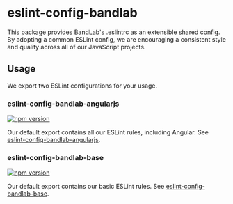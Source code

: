 # eslint-config-bandlab

This package provides BandLab's .eslintrc as an extensible shared config.
By adopting a common ESLint config, we are encouraging a consistent style and quality across all of our JavaScript projects.

## Usage

We export two ESLint configurations for your usage.

### eslint-config-bandlab-angularjs

[![npm version](https://badge.fury.io/js/%40bandlab%2Feslint-config-bandlab-angularjs.svg)](https://badge.fury.io/js/%40bandlab%2Feslint-config-bandlab-angularjs)


Our default export contains all our ESLint rules, including Angular.
See [eslint-config-bandlab-angularjs](https://www.npmjs.com/package/@bandlab/eslint-config-bandlab-angularjs).

### eslint-config-bandlab-base

[![npm version](https://badge.fury.io/js/%40bandlab%2Feslint-config-bandlab-base.svg)](https://badge.fury.io/js/%40bandlab%2Feslint-config-bandlab-base)

Our default export contains our basic ESLint rules.
See [eslint-config-bandlab-base](https://www.npmjs.com/package/@bandlab/eslint-config-bandlab-base).

